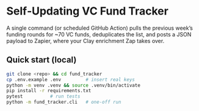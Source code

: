 # Self‑Updating VC Fund Tracker

A single command (or scheduled GitHub Action) pulls the previous week’s
funding rounds for ~70 VC funds, deduplicates the list, and posts a JSON
payload to Zapier, where your Clay enrichment Zap takes over.

## Quick start (local)

```bash
git clone <repo> && cd fund_tracker
cp .env.example .env         # insert real keys
python -m venv .venv && source .venv/bin/activate
pip install -r requirements.txt
pytest          # run tests
python -m fund_tracker.cli   # one‑off run
